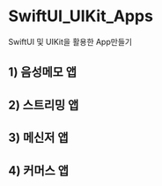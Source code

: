 # SwiftUI_UIKit_Apps
SwiftUI 및 UIKit을 활용한 App만들기

## 1) 음성메모 앱
## 2) 스트리밍 앱
## 3) 메신저 앱
## 4) 커머스 앱
